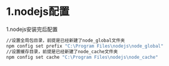 # 1.nodejs配置

1.nodejs安装完后配置

```bash
//设置全局包目录，前提是已经新建了node_global文件夹
npm config set prefix "C:\Program Files\nodejs\node_global"
//设置缓存目录，前提是已经新建了node_cache文件夹
npm config set cache "C:\Program Files\nodejs\node_cache"
```
